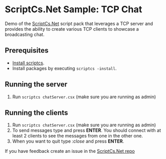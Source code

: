 # ScriptCs.Net Sample: TCP Chat
Demo of the [ScriptCs.Net](https://github.com/dschenkelman/scriptcs-net) script pack that leverages a TCP server and provides the ability to create various TCP clients to showcase a broadcasting chat.

## Prerequisites
* [Install scriptcs](https://github.com/scriptcs/scriptcs-samples/blob/master/README.md).
* Install packages by executing `scriptcs -install`.

## Running the server
1. Run `scriptcs chatServer.csx` (make sure you are running as admin)

## Running the clients
1. Run `scriptcs chatServer.csx` (make sure you are running as admin)
2. To send messages type and press **ENTER**. You should connect with at least 2 clients to see the messages from one in the other one.
3. When you want to quit type *:close* and press **ENTER**.

If you have feedback create an issue in the [ScriptCs.Net repo](https://github.com/dschenkelman/scriptcs-net/issues/1)